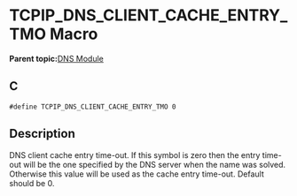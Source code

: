 # TCPIP\_DNS\_CLIENT\_CACHE\_ENTRY\_TMO Macro

**Parent topic:**[DNS Module](GUID-D15C8F84-C30C-451F-8AB7-F8E62AD494C2.md)

## C

```
#define TCPIP_DNS_CLIENT_CACHE_ENTRY_TMO 0
```

## Description

DNS client cache entry time-out. If this symbol is zero then the entry time-out will be the one specified by the DNS server when the name was solved. Otherwise this value will be used as the cache entry time-out. Default should be 0.

